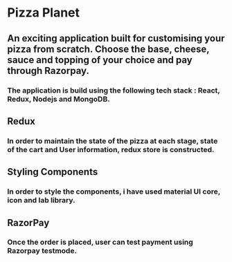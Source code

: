 # Pizza Planet
## An exciting application built for customising your pizza from scratch. Choose the base, cheese, sauce and topping of your choice and pay through Razorpay. 
### The application is build using the following tech stack : React, Redux, Nodejs and MongoDB.

## Redux 
### In order to maintain the state of the pizza at each stage, state of the cart and User information, redux store is constructed. 

## Styling Components
### In order to style the components, i have used material UI core, icon and lab library. 

## RazorPay
### Once the order is placed, user can test payment using Razorpay testmode. 



